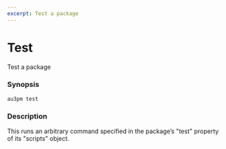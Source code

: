 ```yaml
---
excerpt: Test a package
---
```

# Test
Test a package

### Synopsis

```
au3pm test
```

### Description

This runs an arbitrary command specified in the package’s "test" property of its "scripts" object.

